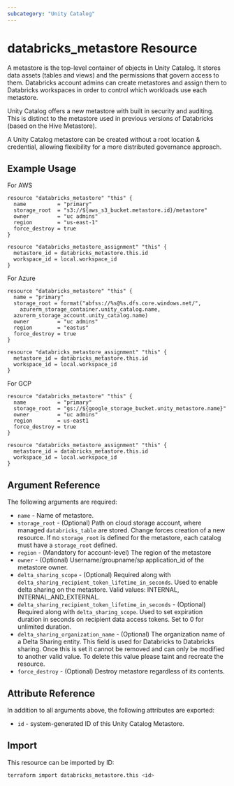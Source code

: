 ```yaml
---
subcategory: "Unity Catalog"
---
```

# databricks_metastore Resource

A metastore is the top-level container of objects in Unity Catalog. It stores data assets (tables and views) and the permissions that govern access to them. Databricks account admins can create metastores and assign them to Databricks workspaces in order to control which workloads use each metastore.

Unity Catalog offers a new metastore with built in security and auditing. This is distinct to the metastore used in previous versions of Databricks (based on the Hive Metastore).

A Unity Catalog metastore can be created without a root location & credential, allowing flexibility for a more distributed governance approach.

## Example Usage

For AWS

```hcl
resource "databricks_metastore" "this" {
  name          = "primary"
  storage_root  = "s3://${aws_s3_bucket.metastore.id}/metastore"
  owner         = "uc admins"
  region        = "us-east-1"
  force_destroy = true
}

resource "databricks_metastore_assignment" "this" {
  metastore_id = databricks_metastore.this.id
  workspace_id = local.workspace_id
}
```

For Azure

```hcl
resource "databricks_metastore" "this" {
  name = "primary"
  storage_root = format("abfss://%s@%s.dfs.core.windows.net/",
    azurerm_storage_container.unity_catalog.name,
  azurerm_storage_account.unity_catalog.name)
  owner         = "uc admins"
  region        = "eastus"
  force_destroy = true
}

resource "databricks_metastore_assignment" "this" {
  metastore_id = databricks_metastore.this.id
  workspace_id = local.workspace_id
}
```

For GCP

```hcl
resource "databricks_metastore" "this" {
  name          = "primary"
  storage_root  = "gs://${google_storage_bucket.unity_metastore.name}"
  owner         = "uc admins"
  region        = us-east1
  force_destroy = true
}

resource "databricks_metastore_assignment" "this" {
  metastore_id = databricks_metastore.this.id
  workspace_id = local.workspace_id
}
```

## Argument Reference

The following arguments are required:

* `name` - Name of metastore.
* `storage_root` - (Optional) Path on cloud storage account, where managed `databricks_table` are stored. Change forces creation of a new resource. If no `storage_root` is defined for the metastore, each catalog must have a `storage_root` defined.
* `region` - (Mandatory for account-level) The region of the metastore
* `owner` - (Optional) Username/groupname/sp application_id of the metastore owner.
* `delta_sharing_scope` - (Optional) Required along with `delta_sharing_recipient_token_lifetime_in_seconds`. Used to enable delta sharing on the metastore. Valid values: INTERNAL, INTERNAL_AND_EXTERNAL.
* `delta_sharing_recipient_token_lifetime_in_seconds` - (Optional) Required along with `delta_sharing_scope`. Used to set expiration duration in seconds on recipient data access tokens. Set to 0 for unlimited duration.
* `delta_sharing_organization_name` - (Optional) The organization name of a Delta Sharing entity. This field is used for Databricks to Databricks sharing. Once this is set it cannot be removed and can only be modified to another valid value. To delete this value please taint and recreate the resource.
* `force_destroy` - (Optional) Destroy metastore regardless of its contents.

## Attribute Reference

In addition to all arguments above, the following attributes are exported:

* `id` - system-generated ID of this Unity Catalog Metastore.

## Import

This resource can be imported by ID:

```bash
terraform import databricks_metastore.this <id>
```
